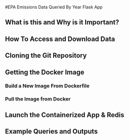#EPA Emissions Data Queried By Year Flask App

## What is this and Why is it Important?

## How To Access and Download Data

## Cloning the Git Repository

## Getting the Docker Image
### Build a New Image From Dockerfile
### Pull the Image from Docker

## Launch the Containerized App & Redis

## Example Queries and Outputs


